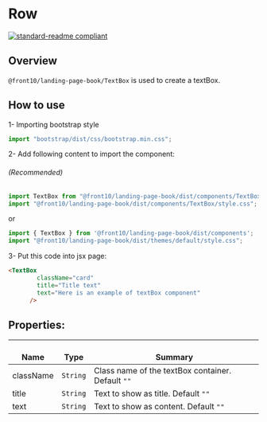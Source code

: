 # Row

[![standard-readme compliant](https://img.shields.io/badge/standard--readme-OK-green.svg?style=flat-square)](https://github.com/RichardLitt/standard-readme)

## Overview

`@front10/landing-page-book/TextBox` is used to create a textBox.

## How to use
1- Importing bootstrap style

```js
import "bootstrap/dist/css/bootstrap.min.css";
```
2- Add following content to import the component:

###### (Recommended)
```js
import TextBox from "@front10/landing-page-book/dist/components/TextBox";
import "@front10/landing-page-book/dist/components/TextBox/style.css";
```
or

```js
import { TextBox } from '@front10/landing-page-book/dist/components';
import "@front10/landing-page-book/dist/themes/default/style.css";
```

3- Put this code into jsx page:

```html
<TextBox
        className="card"
        title="Title text"
        text="Here is an example of textBox component"
      />
```

## Properties:

| </br>Name | </br>Type | </br>Summary                                      |
| --------- | --------- | ------------------------------------------------- |
| className | `String`  | Class name of the textBox container. Default `""` |
| title     | `String`  | Text to show as title. Default `""`               |
| text      | `String`  | Text to show as content. Default `""`             |
